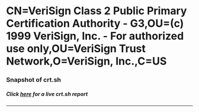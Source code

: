 # CN=VeriSign Class 2 Public Primary Certification Authority - G3,OU=(c) 1999 VeriSign\, Inc. - For authorized use only,OU=VeriSign Trust Network,O=VeriSign\, Inc.,C=US
### Snapshot of crt.sh
##### Click [here](https://crt.sh/?serial=4FDE25B6CA38C79CE5E5298FCC6C5A45) for a live crt.sh report

---
